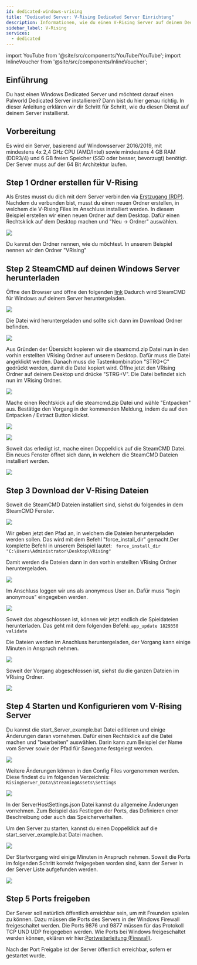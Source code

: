 ```yaml
---
id: dedicated-windows-vrising
title: "Dedicated Server: V-Rising Dedicated Server Einrichtung"
description: Informationen, wie du einen V-Rising Server auf deinem Dedicated Server von ZAP-Hosting installieren und einrichten kannst - ZAP-Hosting.com Dokumentation
sidebar_label: V-Rising
services:
  - dedicated
---
```


import YouTube from '@site/src/components/YouTube/YouTube';
import InlineVoucher from '@site/src/components/InlineVoucher';

## Einführung

Du hast einen Windows Dedicated Server und möchtest darauf einen Palworld Dedicated Server installieren? Dann bist du hier genau richtig. In dieser Anleitung erklären wir dir Schritt für Schritt, wie du diesen Dienst auf deinem Server installierst.

<YouTube videoId="to2ghqNpGLA" imageSrc="https://screensaver01.zap-hosting.com/index.php/s/EoxiKijKt3x3pxe/preview" title="How to setup a V RISING Dedicated Windows Server!" description="Feel like you understand better when you see things in action? We’ve got you! Dive into our video that breaks it all down for you. Whether you're in a rush or just prefer to soak up information in the most engaging way possible!"/>

<InlineVoucher />

## Vorbereitung
Es wird ein Server, basierend auf Windowsserver 2016/2019, mit mindestens 4x 2,4 GHz CPU (AMD/Intel) sowie mindestens 4 GB RAM (DDR3/4) und 6 GB freien Speicher (SSD oder besser, bevorzugt) benötigt. Der Server muss auf der 64 Bit Architektur laufen.  

## Step 1 Ordner erstellen für V-Rising

Als Erstes musst du dich mit dem Server verbinden via [Erstzugang (RDP)](vserver-windows-userdp.md). 
Nachdem du verbunden bist, musst du einen neuen Ordner erstellen, in welchem die V-Rising Files im Anschluss installiert werden.
In diesem Beispiel erstellen wir einen neuen Ordner auf dem Desktop.
Dafür einen Rechtsklick auf dem Desktop machen und "Neu -> Ordner" auswählen.

![](https://screensaver01.zap-hosting.com/index.php/s/XSwqr3q9LqAGGbZ/preview)

Du kannst den Ordner nennen, wie du möchtest. In unserem Beispiel nennen wir den Ordner "VRising"

## Step 2 SteamCMD auf deinen Windows Server herunterladen
Öffne den Browser und öffne den folgenden [link](https://steamcdn-a.akamaihd.net/client/installer/steamcmd.zip)
Dadurch wird SteamCMD für Windows auf deinem Server heruntergeladen. 

![](https://screensaver01.zap-hosting.com/index.php/s/5H3sqe3F8XtGCPB/preview)

Die Datei wird heruntergeladen und sollte sich dann im Download Ordner befinden.

![](https://screensaver01.zap-hosting.com/index.php/s/sGFQrbPtgG2iX9Q/preview)

Aus Gründen der Übersicht kopieren wir die steamcmd.zip Datei nun in den vorhin erstellten VRising Ordner auf unserem Desktop.
Dafür muss die Datei angeklickt werden. Danach muss die Tastenkombination "STRG+C" gedrückt werden, damit die Datei kopiert wird.
Öffne jetzt den VRising Ordner auf deinem Desktop und drücke "STRG+V".
Die Datei befindet sich nun im VRising Ordner.

![](https://screensaver01.zap-hosting.com/index.php/s/KQkC4FtXmGgLHtw/preview)

Mache einen Rechtskick auf die steamcmd.zip Datei und wähle "Entpacken" aus.
Bestätige den Vorgang in der kommenden Meldung, indem du auf den Entpacken / Extract Button klickst.

![](https://screensaver01.zap-hosting.com/index.php/s/axqpb7TR2a7QP4c/preview)

![](https://screensaver01.zap-hosting.com/index.php/s/HobJGemsEEZzi5H/preview)

Soweit das erledigt ist, mache einen Doppelklick auf die SteamCMD Datei.
Ein neues Fenster öffnet sich dann, in welchem die SteamCMD Dateien installiert werden.

![](https://screensaver01.zap-hosting.com/index.php/s/TggSsFoNyyLme92/preview)

## Step 3 Download der V-Rising Dateien

Soweit die SteamCMD Dateien installiert sind, siehst du folgendes in dem SteamCMD Fenster.

![](https://screensaver01.zap-hosting.com/index.php/s/6N8EZwsS7RrKNwg/preview)

Wir geben jetzt den Pfad an, in welchem die Dateien heruntergeladen werden sollen. Das wird mit dem Befehl "force_install_dir" gemacht.Der komplette Befehl in unserem Beispiel lautet: 
`` force_install_dir "C:\Users\Administrator\Desktop\VRising"``

Damit werden die Dateien dann in den vorhin erstellten VRising Ordner heruntergeladen.

![](https://screensaver01.zap-hosting.com/index.php/s/5Px6NqgC3NFyA5b/preview)

Im Anschluss loggen wir uns als anonymous User an.
Dafür muss "login anonymous" eingegeben werden.

![](https://screensaver01.zap-hosting.com/index.php/s/Qp2HKX8ZNiX9pcF/preview)

Soweit das abgeschlossen ist, können wir jetzt endlich die Spieldateien herunterladen.
Das geht mit dem folgenden Befehl:
``app_update 1829350 validate``

Die Dateien werden im Anschluss heruntergeladen, der Vorgang kann einige Minuten in Anspruch nehmen.

![](https://screensaver01.zap-hosting.com/index.php/s/QeEoixYAAiCfxyG/preview)

Soweit der Vorgang abgeschlossen ist, siehst du die ganzen Dateien im VRising Ordner.

![](https://screensaver01.zap-hosting.com/index.php/s/fi3esDf4LXoTdAR/preview)

## Step 4 Starten und Konfigurieren vom V-Rising Server

Du kannst die start_Server_example.bat Datei editieren und einige Änderungen daran vornehmen.
Dafür einen Rechtsklick auf die Datei machen und "bearbeiten" auswählen.
Darin kann zum Beispiel der Name vom Server sowie der Pfad für Savegame festgelegt werden.

![](https://screensaver01.zap-hosting.com/index.php/s/amZ5PJPW2RqXsJQ/preview)

Weitere Änderungen können in den Config Files vorgenommen werden.
Diese findest du im folgenden Verzeichnis:
``RisingServer_Data\StreamingAssets\Settings``

![](https://screensaver01.zap-hosting.com/index.php/s/sKYTFN2k9YtG93J/preview)

In der ServerHostSettings.json Datei kannst du allgemeine Änderungen vornehmen.
Zum Beispiel das Festlegen der Ports, das Definieren einer Beschreibung oder auch das Speicherverhalten.

Um den Server zu starten, kannst du einen Doppelklick auf die start_server_example.bat Datei machen.

![](https://screensaver01.zap-hosting.com/index.php/s/6JEDMbbPfZwpsMC/preview)

Der Startvorgang wird einige Minuten in Anspruch nehmen.
Soweit die Ports im folgenden Schritt korrekt freigegeben worden sind, kann der Server in der Server Liste aufgefunden werden.

![](https://screensaver01.zap-hosting.com/index.php/s/Z8ip66dKfY5yL5K/preview)

## Step 5 Ports freigeben

Der Server soll natürlich öffentlich erreichbar sein, um mit Freunden spielen zu können. Dazu müssen die Ports des Servers in der Windows Firewall freigeschaltet werden. Die Ports 9876 und 9877 müssen für das Protokoll TCP UND UDP freigegeben werden.
Wie Ports bei Windows freigeschaltet werden können, eklären wir hier:[Portweiterleitung (Firewall)](vserver-windows-port.md). 

Nach der Port Freigabe ist der Server öffentlich erreichbar, sofern er gestartet wurde. 

<InlineVoucher />
